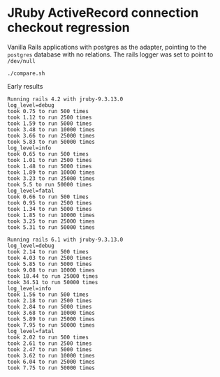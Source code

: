 # JRuby ActiveRecord connection checkout regression

Vanilla Rails applications with postgres as the adapter, pointing to the `postgres` database with no relations. The rails logger was set to point to `/dev/null`


```
./compare.sh
```


Early results 

```
Running rails 4.2 with jruby-9.3.13.0
log_level=debug
took 0.75 to run 500 times
took 1.12 to run 2500 times
took 1.59 to run 5000 times
took 3.48 to run 10000 times
took 3.66 to run 25000 times
took 5.83 to run 50000 times
log_level=info
took 0.65 to run 500 times
took 1.01 to run 2500 times
took 1.48 to run 5000 times
took 1.89 to run 10000 times
took 3.23 to run 25000 times
took 5.5 to run 50000 times
log_level=fatal
took 0.66 to run 500 times
took 0.95 to run 2500 times
took 1.34 to run 5000 times
took 1.85 to run 10000 times
took 3.25 to run 25000 times
took 5.31 to run 50000 times

Running rails 6.1 with jruby-9.3.13.0
log_level=debug
took 2.14 to run 500 times
took 4.03 to run 2500 times
took 5.85 to run 5000 times
took 9.08 to run 10000 times
took 18.44 to run 25000 times
took 34.51 to run 50000 times
log_level=info
took 1.56 to run 500 times
took 2.18 to run 2500 times
took 2.84 to run 5000 times
took 3.68 to run 10000 times
took 5.89 to run 25000 times
took 7.95 to run 50000 times
log_level=fatal
took 2.02 to run 500 times
took 2.61 to run 2500 times
took 2.47 to run 5000 times
took 3.62 to run 10000 times
took 6.04 to run 25000 times
took 7.75 to run 50000 times
```
